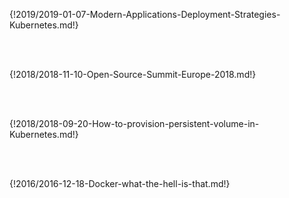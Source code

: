 {!2019/2019-01-07-Modern-Applications-Deployment-Strategies-Kubernetes.md!}

<hr style="margin-left:auto;margin-right:auto;height:2px;border-width:0;color:var(--md-primary-fg-color);background-color:var(--md-primary-fg-color);border-radius:1px;width:60%">
<hr style="margin-left:auto;margin-right:auto;height:2px;border-width:0;color:var(--md-primary-fg-color);background-color:var(--md-primary-fg-color);border-radius:1px;width:40%">
<hr style="margin-left:auto;margin-right:auto;height:2px;border-width:0;color:var(--md-primary-fg-color);background-color:var(--md-primary-fg-color);border-radius:1px;width:20%">

{!2018/2018-11-10-Open-Source-Summit-Europe-2018.md!}

<hr style="margin-left:auto;margin-right:auto;height:2px;border-width:0;color:var(--md-primary-fg-color);background-color:var(--md-primary-fg-color);border-radius:1px;width:60%">
<hr style="margin-left:auto;margin-right:auto;height:2px;border-width:0;color:var(--md-primary-fg-color);background-color:var(--md-primary-fg-color);border-radius:1px;width:40%">
<hr style="margin-left:auto;margin-right:auto;height:2px;border-width:0;color:var(--md-primary-fg-color);background-color:var(--md-primary-fg-color);border-radius:1px;width:20%">

{!2018/2018-09-20-How-to-provision-persistent-volume-in-Kubernetes.md!}

<hr style="margin-left:auto;margin-right:auto;height:2px;border-width:0;color:var(--md-primary-fg-color);background-color:var(--md-primary-fg-color);border-radius:1px;width:60%">
<hr style="margin-left:auto;margin-right:auto;height:2px;border-width:0;color:var(--md-primary-fg-color);background-color:var(--md-primary-fg-color);border-radius:1px;width:40%">
<hr style="margin-left:auto;margin-right:auto;height:2px;border-width:0;color:var(--md-primary-fg-color);background-color:var(--md-primary-fg-color);border-radius:1px;width:20%">

{!2016/2016-12-18-Docker-what-the-hell-is-that.md!}